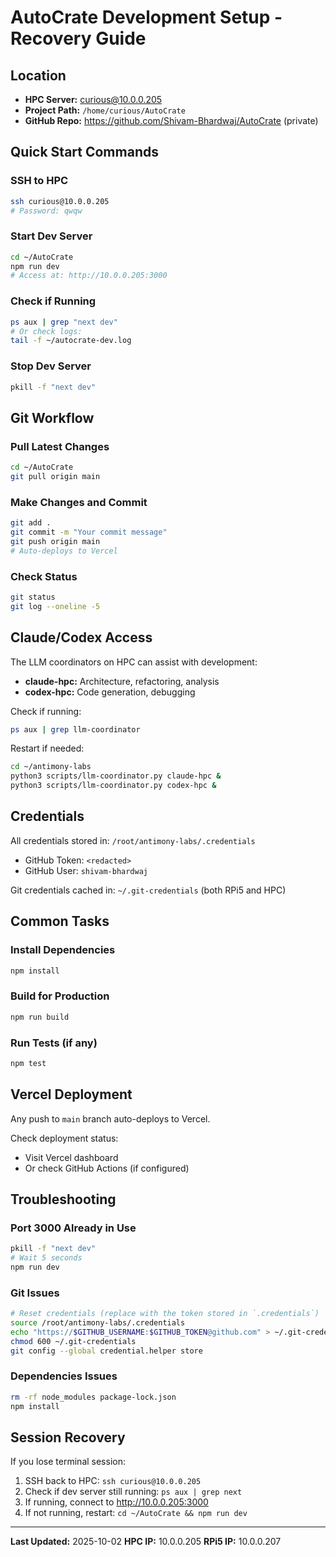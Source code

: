 # AutoCrate Development Setup - Recovery Guide

## Location
- **HPC Server:** curious@10.0.0.205
- **Project Path:** `/home/curious/AutoCrate`
- **GitHub Repo:** https://github.com/Shivam-Bhardwaj/AutoCrate (private)

## Quick Start Commands

### SSH to HPC
```bash
ssh curious@10.0.0.205
# Password: qwqw
```

### Start Dev Server
```bash
cd ~/AutoCrate
npm run dev
# Access at: http://10.0.0.205:3000
```

### Check if Running
```bash
ps aux | grep "next dev"
# Or check logs:
tail -f ~/autocrate-dev.log
```

### Stop Dev Server
```bash
pkill -f "next dev"
```

## Git Workflow

### Pull Latest Changes
```bash
cd ~/AutoCrate
git pull origin main
```

### Make Changes and Commit
```bash
git add .
git commit -m "Your commit message"
git push origin main
# Auto-deploys to Vercel
```

### Check Status
```bash
git status
git log --oneline -5
```

## Claude/Codex Access

The LLM coordinators on HPC can assist with development:
- **claude-hpc:** Architecture, refactoring, analysis
- **codex-hpc:** Code generation, debugging

Check if running:
```bash
ps aux | grep llm-coordinator
```

Restart if needed:
```bash
cd ~/antimony-labs
python3 scripts/llm-coordinator.py claude-hpc &
python3 scripts/llm-coordinator.py codex-hpc &
```

## Credentials

All credentials stored in: `/root/antimony-labs/.credentials`
- GitHub Token: `<redacted>`
- GitHub User: `shivam-bhardwaj`

Git credentials cached in: `~/.git-credentials` (both RPi5 and HPC)

## Common Tasks

### Install Dependencies
```bash
npm install
```

### Build for Production
```bash
npm run build
```

### Run Tests (if any)
```bash
npm test
```

## Vercel Deployment

Any push to `main` branch auto-deploys to Vercel.

Check deployment status:
- Visit Vercel dashboard
- Or check GitHub Actions (if configured)

## Troubleshooting

### Port 3000 Already in Use
```bash
pkill -f "next dev"
# Wait 5 seconds
npm run dev
```

### Git Issues
```bash
# Reset credentials (replace with the token stored in `.credentials`)
source /root/antimony-labs/.credentials
echo "https://$GITHUB_USERNAME:$GITHUB_TOKEN@github.com" > ~/.git-credentials
chmod 600 ~/.git-credentials
git config --global credential.helper store
```

### Dependencies Issues
```bash
rm -rf node_modules package-lock.json
npm install
```

## Session Recovery

If you lose terminal session:
1. SSH back to HPC: `ssh curious@10.0.0.205`
2. Check if dev server still running: `ps aux | grep next`
3. If running, connect to http://10.0.0.205:3000
4. If not running, restart: `cd ~/AutoCrate && npm run dev`

---

**Last Updated:** 2025-10-02
**HPC IP:** 10.0.0.205
**RPi5 IP:** 10.0.0.207
